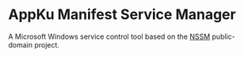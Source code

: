 # AppKu Manifest Service Manager
A Microsoft Windows service control tool based on the [NSSM](https://nssm.cc/) public-domain project.